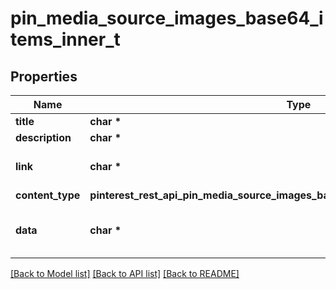 # pin_media_source_images_base64_items_inner_t

## Properties
Name | Type | Description | Notes
------------ | ------------- | ------------- | -------------
**title** | **char \*** |  | [optional] 
**description** | **char \*** |  | [optional] 
**link** | **char \*** | Destination link for the image. | [optional] 
**content_type** | **pinterest_rest_api_pin_media_source_images_base64_items_inner_CONTENTTYPE_e** |  | 
**data** | **char \*** | Image to upload as base64 string. | 

[[Back to Model list]](../README.md#documentation-for-models) [[Back to API list]](../README.md#documentation-for-api-endpoints) [[Back to README]](../README.md)


